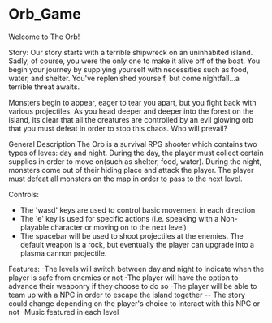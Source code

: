 # Orb_Game

Welcome to The Orb! 

Story:
Our story starts with a terrible shipwreck on an uninhabited island. Sadly, of course, you were the only one to make it alive off of the boat. You begin your journey by supplying yourself with necessities such as food, water, and shelter. You've replenished yourself, but come nightfall...a terrible threat awaits. 

Monsters begin to appear, eager to tear you apart, but you fight back with various projectiles. As you head deeper and deeper into the forest on the island, its clear that all the creatures are controlled by an evil glowing orb that you must defeat in order to stop this chaos. Who will prevail?

General Description
The Orb is a survival RPG shooter which contains two types of leves: day and night. During the day, the player must collect certain supplies in order to move on(such as shelter, food, water). During the night, monsters come out of their hiding place and attack the player. The player must defeat all monsters on the map in order to pass to the next level. 

Controls:
- The 'wasd' keys are used to control basic movement in each direction 
- The 'e' key is used for specific actions (i.e. speaking with a Non-playable character or moving on to the next level)
- The spacebar will be used to shoot projectiles at the enemies. The default weapon is a rock, but eventually the player can upgrade into a plasma cannon projectile. 

Features:
-The levels will switch between day and night to indicate when the player is safe from enemies or not
-The player will have the option to advance their weaponry if they choose to do so
-The player will be able to team up with a NPC in order to escape the island together 
  -- The story could change depending on the player's choice to interact with this NPC or not
-Music featured in each level

